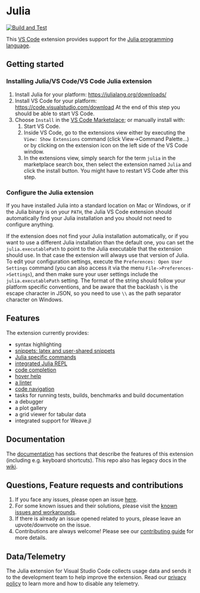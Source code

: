 # Julia
[![Build and Test](https://github.com/julia-vscode/julia-vscode/actions/workflows/main.yml/badge.svg)](https://github.com/julia-vscode/julia-vscode/actions/workflows/main.yml)

This [VS Code](https://code.visualstudio.com) extension provides support for the [Julia programming language](http://julialang.org/).

## Getting started

### Installing Julia/VS Code/VS Code Julia extension
1. Install Julia for your platform: https://julialang.org/downloads/
2. Install VS Code for your platform: https://code.visualstudio.com/download
    At the end of this step you should be able to start VS Code.
3. Choose `Install` in the [VS Code Marketplace](https://marketplace.visualstudio.com/items?itemName=julialang.language-julia); or manually install with:
    1. Start VS Code.
    2. Inside VS Code, go to the extensions view either by
        executing the ``View: Show Extensions`` command (click View->Command Palette...)
        or by clicking on the extension icon on the left side of the VS Code
        window.
    3. In the extensions view, simply search for the term ``julia`` in the marketplace
        search box, then select the extension named ``Julia`` and click the install button.
        You might have to restart VS Code after this step.

### Configure the Julia extension

If you have installed Julia into a standard location on Mac or Windows, or
if the Julia binary is on your ``PATH``, the Julia VS Code extension should
automatically find your Julia installation and you should not need to
configure anything.

If the extension does not find your Julia installation automatically, or
if you want to use a different Julia installation than the default one,
you can set the ``julia.executablePath`` to point to the Julia executable
that the extension should use. In that case the
extension will always use that version of Julia. To edit your configuration
settings, execute the ``Preferences: Open User Settings`` command (you can
also access it via the menu ``File->Preferences->Settings``), and
then make sure your user settings include the ``julia.executablePath``
setting. The format of the string should follow your platform specific
conventions, and be aware that the backlash ``\`` is the escape character
in JSON, so you need to use ``\\`` as the path separator character on Windows.

## Features

The extension currently provides:

* syntax highlighting
* [snippets: latex and user-shared snippets](https://github.com/julia-vscode/julia-vscode/wiki/Snippets)
* [Julia specific commands](https://github.com/julia-vscode/julia-vscode/wiki/Commands)
* [integrated Julia REPL](https://github.com/julia-vscode/julia-vscode/wiki/REPL)
* [code completion](https://github.com/julia-vscode/julia-vscode/wiki/IntelliSense)
* [hover help](https://github.com/julia-vscode/julia-vscode/wiki/Information#hover-help)
* [a linter](https://github.com/julia-vscode/julia-vscode/wiki/Information#linter)
* [code navigation](https://github.com/julia-vscode/julia-vscode/wiki/Navigation)
* tasks for running tests, builds, benchmarks and build documentation
* a debugger
* a plot gallery
* a grid viewer for tabular data
* integrated support for Weave.jl

## Documentation

The [documentation](https://www.julia-vscode.org/docs/stable/)
has sections that describe the features of this extension (including
e.g. keyboard shortcuts). This repo also has legacy docs in the
[wiki](https://github.com/julia-vscode/julia-vscode/wiki).

## Questions, Feature requests and contributions

1. If you face any issues, please open an issue [here](https://github.com/julia-vscode/julia-vscode/issues).
2. For some known issues and their solutions, please visit the [known issues and workarounds](https://github.com/julia-vscode/julia-vscode/wiki/Known-issues-and-workarounds).
3. If there is already an issue opened related to yours, please leave an upvote/downvote on the issue.
4. Contributions are always welcome! Please see our [contributing guide](https://github.com/julia-vscode/julia-vscode/blob/master/CONTRIBUTING.md) for more details.
## Data/Telemetry

The Julia extension for Visual Studio Code collects usage data and sends it to the development team to help improve the extension. Read our [privacy policy](https://github.com/julia-vscode/julia-vscode/wiki/Privacy-Policy) to learn more and how to disable any telemetry.

